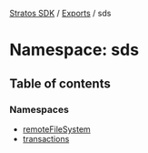 [Stratos SDK](../README.md) / [Exports](../modules.md) / sds

# Namespace: sds

## Table of contents

### Namespaces

- [remoteFileSystem](sds.remoteFileSystem.md)
- [transactions](sds.transactions.md)
